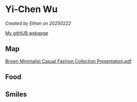 # Yi-Chen Wu


*Created by Ethan on 20250222*

[My gitHUB webapge](https://github.com/Yee041008) 


## Map
[Brown Minimalist Casual Fashion Collection Presentation.pdf](https://github.com/user-attachments/files/18929770/Brown.Minimalist.Casual.Fashion.Collection.Presentation.pdf)


## Food


## Smiles 


